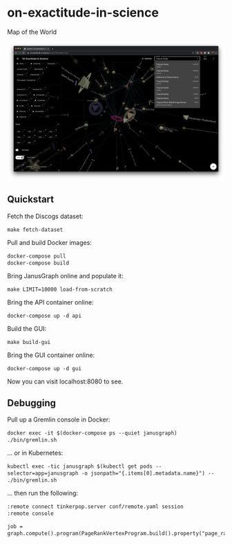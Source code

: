 # on-exactitude-in-science
Map of the World

<img src="screenshot.png" />

## Quickstart

Fetch the Discogs dataset:

```
make fetch-dataset
```

Pull and build Docker images:

```
docker-compose pull
docker-compose build
```

Bring JanusGraph online and populate it:

```
make LIMIT=10000 load-from-scratch
```

Bring the API container online:

```
docker-compose up -d api
```

Build the GUI:

```
make build-gui
```

Bring the GUI container online:

```
docker-compose up -d gui
```

Now you can visit localhost:8080 to see.

## Debugging

Pull up a Gremlin console in Docker:

```
docker exec -it $(docker-compose ps --quiet janusgraph) ./bin/gremlin.sh
```

... or in Kubernetes:

```
kubectl exec -tic janusgraph $(kubectl get pods --selector=app=janusgraph -o jsonpath="{.items[0].metadata.name}") -- ./bin/gremlin.sh
```

... then run the following:

```
:remote connect tinkerpop.server conf/remote.yaml session
:remote console
```

```
job = graph.compute().program(PageRankVertexProgram.build().property("page_rank").create()).result(GraphComputer.ResultGraph.ORIGINAL).persist(GraphComputer.Persist.VERTEX_PROPERTIES).submit()
```
